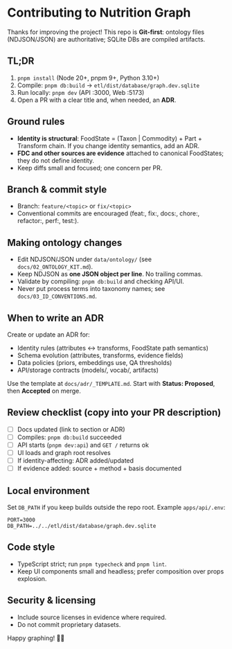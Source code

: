 # Contributing to Nutrition Graph

Thanks for improving the project! This repo is **Git-first**: ontology files (NDJSON/JSON) are authoritative; SQLite DBs are compiled artifacts.

## TL;DR

1. `pnpm install` (Node 20+, pnpm 9+, Python 3.10+)
2. Compile: `pnpm db:build` → `etl/dist/database/graph.dev.sqlite`
3. Run locally: `pnpm dev` (API :3000, Web :5173)
4. Open a PR with a clear title and, when needed, an **ADR**.

## Ground rules

- **Identity is structural**: FoodState = (Taxon | Commodity) + Part + Transform chain. If you change identity semantics, add an ADR.
- **FDC and other sources are evidence** attached to canonical FoodStates; they do not define identity.
- Keep diffs small and focused; one concern per PR.

## Branch & commit style

- Branch: `feature/<topic>` or `fix/<topic>`
- Conventional commits are encouraged (feat:, fix:, docs:, chore:, refactor:, perf:, test:).

## Making ontology changes

- Edit NDJSON/JSON under `data/ontology/` (see `docs/02_ONTOLOGY_KIT.md`).
- Keep NDJSON as **one JSON object per line**. No trailing commas.
- Validate by compiling: `pnpm db:build` and checking API/UI.
- Never put process terms into taxonomy names; see `docs/03_ID_CONVENTIONS.md`.

## When to write an ADR

Create or update an ADR for:

- Identity rules (attributes ↔ transforms, FoodState path semantics)
- Schema evolution (attributes, transforms, evidence fields)
- Data policies (priors, embeddings use, QA thresholds)
- API/storage contracts (models/, vocab/, artifacts)

Use the template at `docs/adr/_TEMPLATE.md`. Start with **Status: Proposed**, then **Accepted** on merge.

## Review checklist (copy into your PR description)

- [ ] Docs updated (link to section or ADR)
- [ ] Compiles: `pnpm db:build` succeeded
- [ ] API starts (`pnpm dev:api`) and `GET /` returns ok
- [ ] UI loads and graph root resolves
- [ ] If identity-affecting: ADR added/updated
- [ ] If evidence added: source + method + basis documented

## Local environment

Set `DB_PATH` if you keep builds outside the repo root. Example `apps/api/.env`:

```
PORT=3000
DB_PATH=../../etl/dist/database/graph.dev.sqlite
```

## Code style

- TypeScript strict; run `pnpm typecheck` and `pnpm lint`.
- Keep UI components small and headless; prefer composition over props explosion.

## Security & licensing

- Include source licenses in evidence where required.
- Do not commit proprietary datasets.

Happy graphing! 🧪🌿
